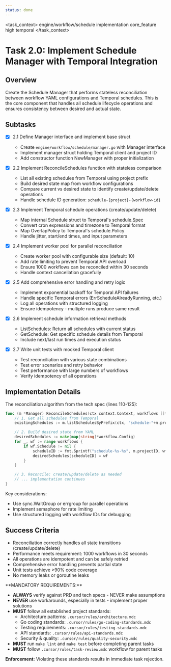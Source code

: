 ```yaml
---
status: done
---
```


<task_context>
<domain>engine/workflow/schedule</domain>
<type>implementation</type>
<scope>core_feature</scope>
<complexity>high</complexity>
<dependencies>temporal</dependencies>
</task_context>

# Task 2.0: Implement Schedule Manager with Temporal Integration

## Overview

Create the Schedule Manager that performs stateless reconciliation between workflow YAML configurations and Temporal schedules. This is the core component that handles all schedule lifecycle operations and ensures consistency between desired and actual state.

## Subtasks

- [x] 2.1 Define Manager interface and implement base struct

    - Create `engine/workflow/schedule/manager.go` with Manager interface
    - Implement manager struct holding Temporal client and project ID
    - Add constructor function NewManager with proper initialization

- [x] 2.2 Implement ReconcileSchedules function with stateless comparison

    - List all existing schedules from Temporal using project prefix
    - Build desired state map from workflow configurations
    - Compare current vs desired state to identify create/update/delete operations
    - Handle schedule ID generation: `schedule-{project}-{workflow-id}`

- [x] 2.3 Implement Temporal schedule operations (create/update/delete)

    - Map internal Schedule struct to Temporal's schedule.Spec
    - Convert cron expressions and timezone to Temporal format
    - Map OverlapPolicy to Temporal's schedule.Policy
    - Handle jitter, start/end times, and input parameters

- [x] 2.4 Implement worker pool for parallel reconciliation

    - Create worker pool with configurable size (default: 10)
    - Add rate limiting to prevent Temporal API overload
    - Ensure 1000 workflows can be reconciled within 30 seconds
    - Handle context cancellation gracefully

- [x] 2.5 Add comprehensive error handling and retry logic

    - Implement exponential backoff for Temporal API failures
    - Handle specific Temporal errors (ErrScheduleAlreadyRunning, etc.)
    - Log all operations with structured logging
    - Ensure idempotency - multiple runs produce same result

- [x] 2.6 Implement schedule information retrieval methods

    - ListSchedules: Return all schedules with current status
    - GetSchedule: Get specific schedule details from Temporal
    - Include next/last run times and execution status

- [x] 2.7 Write unit tests with mocked Temporal client
    - Test reconciliation with various state combinations
    - Test error scenarios and retry behavior
    - Test performance with large numbers of workflows
    - Verify idempotency of all operations

## Implementation Details

The reconciliation algorithm from the tech spec (lines 110-125):

```go
func (m *Manager) ReconcileSchedules(ctx context.Context, workflows []*workflow.Config) error {
    // 1. Get all schedules from Temporal
    existingSchedules := m.listSchedulesByPrefix(ctx, "schedule-"+m.projectID+"-")

    // 2. Build desired state from YAML
    desiredSchedules := make(map[string]*workflow.Config)
    for _, wf := range workflows {
        if wf.Schedule != nil {
            scheduleID := fmt.Sprintf("schedule-%s-%s", m.projectID, wf.ID)
            desiredSchedules[scheduleID] = wf
        }
    }

    // 3. Reconcile: create/update/delete as needed
    // ... implementation continues
}
```

Key considerations:

- Use sync.WaitGroup or errgroup for parallel operations
- Implement semaphore for rate limiting
- Use structured logging with workflow IDs for debugging

## Success Criteria

- Reconciliation correctly handles all state transitions (create/update/delete)
- Performance meets requirement: 1000 workflows in 30 seconds
- All operations are idempotent and can be safely retried
- Comprehensive error handling prevents partial state
- Unit tests achieve >90% code coverage
- No memory leaks or goroutine leaks

<critical>
**MANDATORY REQUIREMENTS:**

- **ALWAYS** verify against PRD and tech specs - NEVER make assumptions
- **NEVER** use workarounds, especially in tests - implement proper solutions
- **MUST** follow all established project standards:
    - Architecture patterns: `.cursor/rules/architecture.mdc`
    - Go coding standards: `.cursor/rules/go-coding-standards.mdc`
    - Testing requirements: `.cursor/rules/testing-standards.mdc`
    - API standards: `.cursor/rules/api-standards.mdc`
    - Security & quality: `.cursor/rules/quality-security.mdc`
- **MUST** run `make lint` and `make test` before completing parent tasks
- **MUST** follow `.cursor/rules/task-review.mdc` workflow for parent tasks

**Enforcement:** Violating these standards results in immediate task rejection.
</critical>
